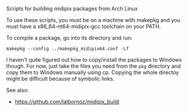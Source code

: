 Scripts for building midipix packages from Arch Linux

To use these scripts, you must be on a machine with makepkg and you must have a
x86_64-nt64-midipix-gcc toolchain on your PATH.

To compile a package, go into its directory and run:

    makepkg --config ../makepkg_midipix64.conf -Lf

I haven't quite figured out how to copy/install the packages to Windows
though. For now, just take the files you need from the `pkg` directory and copy
them to Windows manually using cp.  Copying the whole directoy might be
difficult because of symbolic links.

See also:

* https://github.com/lalbornoz/midipix_build
